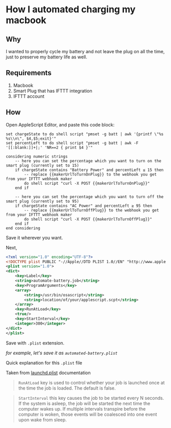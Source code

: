 # How I automated charging my macbook

## Why
I wanted to properly cycle my battery and not leave the plug on all the time, just to preserve my battery life as well.

## Requirements
1. Macbook
2. Smart Plug that has IFTTT integration
3. IFTTT account

## How




Open AppleScript Editor, and paste this code block:
```applescript
set chargeState to do shell script "pmset -g batt | awk '{printf \"%s %s\\n\", $4,$5;exit}'"
set percentLeft to do shell script "pmset -g batt | awk -F '[[:blank:]]+|;' 'NR==2 { print $4 }'"

considering numeric strings
    -- here you can set the percentage which you want to turn on the smart plug (currently set to 15)
	if chargeState contains "Battery Power" and percentLeft ≤ 15 then
        -- replace {{makerUrlToTurnOnPlug}} to the webhook you get from your IFTTT webhook maker
		do shell script "curl -X POST {{makerUrlToTurnOnPlug}}"
	end if

	-- here you can set the percentage which you want to turn off the smart plug (currently set to 95)
	if chargeState contains "AC Power" and percentLeft ≥ 95 then
        -- replace {{makerUrlToTurnOffPlug}} to the webhook you get from your IFTTT webhook maker
		do shell script "curl -X POST {{makerUrlToTurnOffPlug}}"
	end if
end considering
```

Save it wherever you want.

Next, 

```xml
<?xml version="1.0" encoding="UTF-8"?>
<!DOCTYPE plist PUBLIC "-//Apple//DTD PLIST 1.0//EN" "http://www.apple.com/DTDs/PropertyList-1.0.dtd">
<plist version="1.0">
<dict>
    <key>Label</key>
    <string>automate-battery.job</string>
    <key>ProgramArguments</key>
    <array>
        <string>/usr/bin/osascript</string>
        <string>location/of/your/applescript.scpt</string>
    </array>
    <key>RunAtLoad</key>
    <true/>
    <key>StartInterval</key>
    <integer>300</integer>
</dict>
</plist>
```

Save with `.plist` extension.

_for example, let's save it as `automated-battery.plist`_


Quick explanation for this `.plist` file

Taken from [launchd.plist](https://www.manpagez.com/man/5/launchd.plist/) documentation

>`RunAtLoad` key is used to control whether your job is launched once at the time the job is loaded. The default is false.

> `StartInterval` this key causes the job to be started every N seconds. If the system is asleep, the job will be started the next time the computer wakes up.  If multiple intervals transpire before the computer is woken, those events will be coalesced into one event upon wake from sleep.


